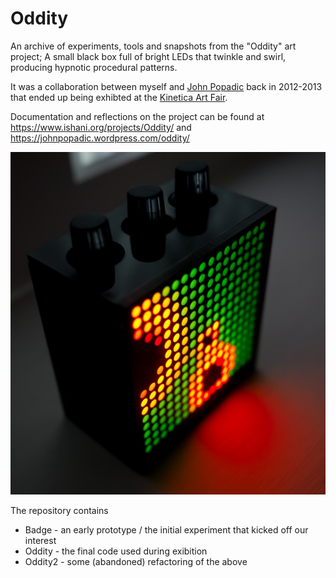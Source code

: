 # Oddity

An archive of experiments, tools and snapshots from the "Oddity" art project; A small black box full of bright LEDs that twinkle and swirl, producing hypnotic procedural patterns.

It was a collaboration between myself and [John Popadic](https://johnpopadic.wordpress.com/) back in 2012-2013 that ended up being exhibted at the [Kinetica Art Fair](http://www.kinetica-artfair.com/?exhibitors/2013/john-popadic).

Documentation and reflections on the project can be found at https://www.ishani.org/projects/Oddity/ and https://johnpopadic.wordpress.com/oddity/

![Beauty Shot](oddity.jpg)

The repository contains

 * Badge - an early prototype / the initial experiment that kicked off our interest
 * Oddity - the final code used during exibition 
 * Oddity2 - some (abandoned) refactoring of the above
